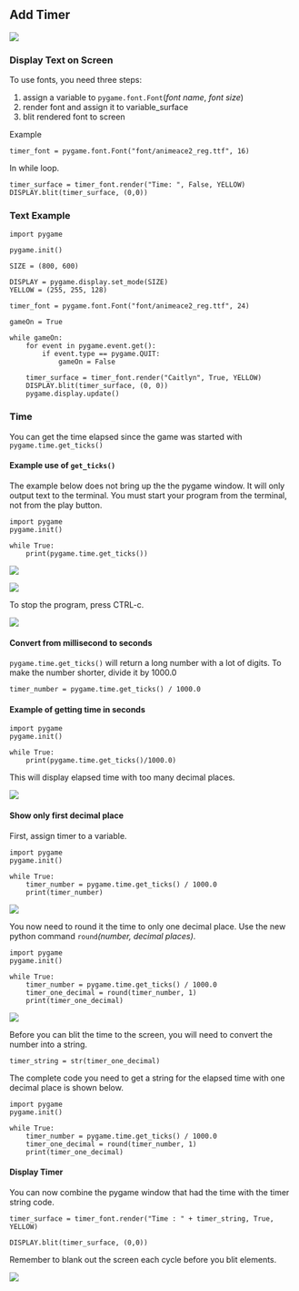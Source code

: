 ## Add Timer

![](img/lesson05.png)

### Display Text on Screen

To use fonts, you need three steps:

1. assign a variable to `pygame.font.Font`(*font name*, *font size*)
2. render font and assign it to variable_surface
3. blit rendered font to screen

Example
      
    timer_font = pygame.font.Font("font/animeace2_reg.ttf", 16)

In while loop.

    timer_surface = timer_font.render("Time: ", False, YELLOW)
    DISPLAY.blit(timer_surface, (0,0))


### Text Example

    import pygame

    pygame.init()

    SIZE = (800, 600)

    DISPLAY = pygame.display.set_mode(SIZE)
    YELLOW = (255, 255, 128)

    timer_font = pygame.font.Font("font/animeace2_reg.ttf", 24)

    gameOn = True

    while gameOn:
        for event in pygame.event.get():
            if event.type == pygame.QUIT:
                gameOn = False
        
        timer_surface = timer_font.render("Caitlyn", True, YELLOW)
        DISPLAY.blit(timer_surface, (0, 0))
        pygame.display.update()

### Time

You can get the time elapsed since the game was started 
with `pygame.time.get_ticks()`

#### Example use of `get_ticks()`

The example below does not bring up the the pygame window. It will only output text to the terminal. You must start your program from the terminal, not from the play button.


    import pygame
    pygame.init()

    while True:
        print(pygame.time.get_ticks())


![](img/timer/pythonTimer.png)

![](img/timer/noPlay.png)

To stop the program, press CTRL-c.

![](img/timer/milli.png)

#### Convert from millisecond to seconds

`pygame.time.get_ticks()` will return 
a long number with a lot of digits. To make the number
shorter, divide it by 1000.0

    timer_number = pygame.time.get_ticks() / 1000.0

#### Example of getting time in seconds

    import pygame
    pygame.init()

    while True:
        print(pygame.time.get_ticks()/1000.0)

This will display elapsed time with too many decimal places.

![](img/timer.png)

#### Show only first decimal place

First, assign timer to a variable.

    import pygame
    pygame.init()

    while True:
        timer_number = pygame.time.get_ticks() / 1000.0
        print(timer_number)

![](img/timer/timer_number.png)

You now need to round it the time to only one decimal place. 
Use the new python command `round`*(number, decimal places)*.

    import pygame
    pygame.init()

    while True:
        timer_number = pygame.time.get_ticks() / 1000.0
        timer_one_decimal = round(timer_number, 1)
        print(timer_one_decimal)



![](img/timer/one_decimal.png)

Before you can blit the time to the screen, you will need 
to convert the number into a string.

    timer_string = str(timer_one_decimal)

The complete code you need to get a string for the elapsed time with one 
decimal place is shown below.

    import pygame
    pygame.init()

    while True:
        timer_number = pygame.time.get_ticks() / 1000.0
        timer_one_decimal = round(timer_number, 1)
        print(timer_one_decimal)

#### Display Timer

You can now combine the pygame window that had the time with the 
timer string code.

    timer_surface = timer_font.render("Time : " + timer_string, True, YELLOW)
        
    DISPLAY.blit(timer_surface, (0,0))

Remember to blank out the screen each cycle before you blit elements.


![](img/timerDisplay.gif)
